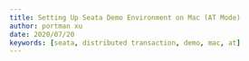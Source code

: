 ```yaml
---
title: Setting Up Seata Demo Environment on Mac (AT Mode)
author: portman xu
date: 2020/07/20
keywords: [seata, distributed transaction, demo, mac, at]
---
```

